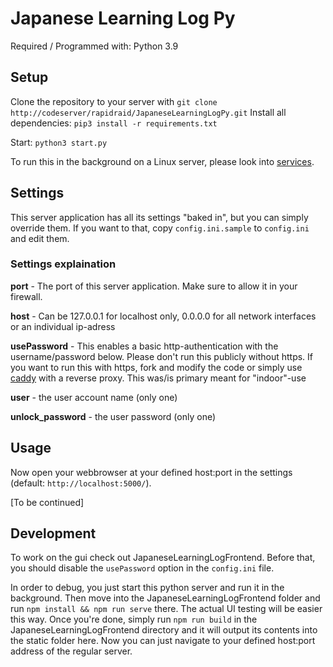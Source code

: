 # Japanese Learning Log Py

Required / Programmed with: Python 3.9

## Setup 
Clone the repository to your server with `git clone http://codeserver/rapidraid/JapaneseLearningLogPy.git`
Install all dependencies: `pip3 install -r requirements.txt`

Start: `python3 start.py`

To run this in the background on a Linux server, please look into [services](https://www.google.com/search?q=linux+setup+service).

## Settings
This server application has all its settings "baked in", but you can simply override them.
If you want to that, copy `config.ini.sample` to `config.ini` and edit them.

### Settings explaination
**port** - The port of this server application. Make sure to allow it in your firewall.

**host** - Can be 127.0.0.1 for localhost only, 0.0.0.0 for all network interfaces or an individual ip-adress

**usePassword** - This enables a basic http-authentication with the username/password below. Please don't run this publicly without https. If you want to run this with https, fork and modify the code or simply use [caddy](https://caddyserver.com/) with a reverse proxy. This was/is primary meant for "indoor"-use

**user** - the user account name (only one)

**unlock_password** - the user password (only one)

## Usage
Now open your webbrowser at your defined host:port in the settings (default:  `http://localhost:5000/`).

[To be continued]

## Development
To work on the gui check out JapaneseLearningLogFrontend. 
Before that, you should disable the `usePassword` option in the `config.ini` file. 

In order to debug, you just start this python server and run it in the background. Then move into the JapaneseLearningLogFrontend folder and run `npm install && npm run serve` there.
The actual UI testing will be easier this way. Once you're done, simply run `npm run build` in the JapaneseLearningLogFrontend directory and it will output its contents into the static folder here. 
Now you can just navigate to your defined host:port address of the regular server.